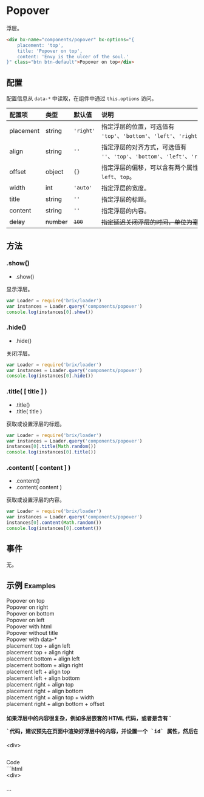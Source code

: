 # Popover

浮层。

```html
<div bx-name="components/popover" bx-options="{
    placement: 'top',
    title: 'Popover on top',
    content: 'Envy is the ulcer of the soul.'
}" class="btn btn-default">Popover on top</div>
```

## 配置

配置信息从 `data-*` 中读取，在组件中通过 `this.options` 访问。

配置项 | 类型 | 默认值 | 说明
:--- | :--- | :------ | :----------
placement | string | `'right'` | 指定浮层的位置，可选值有 `'top'`、`'bottom'`、`'left'`、`'right'`。
align | string | `''` | 指定浮层的对齐方式，可选值有 `''`、`'top'`、`'bottom'`、`'left'`、`'right'`。
offset | object | `{}` | 指定浮层的偏移，可以含有两个属性：`left`、`top`。
width | int | `'auto'` | 指定浮层的宽度。
title | string | `''` | 指定浮层的标题。
content | string | `''` | 指定浮层的内容。
~~delay~~ | ~~number~~ | ~~`100`~~ | ~~指定延迟关闭浮层的时间，单位为毫秒。~~


## 方法

### .show()

* .show()

显示浮层。

```js
var Loader = require('brix/loader')
var instances = Loader.query('components/popover')
console.log(instances[0].show())
```

### .hide()

* .hide()

关闭浮层。

```js
var Loader = require('brix/loader')
var instances = Loader.query('components/popover')
console.log(instances[0].hide())
```

### .title( [ title ] )

* .title()
* .title( title )

获取或设置浮层的标题。

```js
var Loader = require('brix/loader')
var instances = Loader.query('components/popover')
instances[0].title(Math.random())
console.log(instances[0].title())
```

### .content( [ content ] )

* .content()
* .content( content )

获取或设置浮层的内容。

```js
var Loader = require('brix/loader')
var instances = Loader.query('components/popover')
instances[0].content(Math.random())
console.log(instances[0].content())
```

## 事件

无。

## 示例 <small>Examples</small>

<div class="bs-example">
    <div class="content">
        <div bx-name="components/popover" bx-options="{
            placement: 'top',
            title: 'Popover on top',
            content: 'Envy is the ulcer of the soul.'
        }" class="btn btn-default">Popover on top</div>
        <div bx-name="components/popover" bx-options="{
            placement: 'right',
            title: 'Popover on right',
            content: 'Envy is the ulcer of the soul.'
        }" class="btn btn-default">Popover on right</div>
        <div bx-name="components/popover" bx-options="{
            placement: 'bottom',
            title: 'Popover on bottom',
            content: 'Envy is the ulcer of the soul.'
        }" class="btn btn-default">Popover on bottom</div>
        <div bx-name="components/popover" bx-options="{
            title: 'Popover on left',
            placement: 'left',
            content: 'Envy is the ulcer of the soul.'
        }" class="btn btn-default">Popover on left</div>
    </div>
</div>
<div class="bs-example" id="popover">
    <div class="content">
        <div bx-name="components/popover" bx-options="{
            title: '<h4>Table</h4>',
            content: '<table class=\'table table-striped\'>\
                          <thead>\
                              <tr>\
                                <th>#</th>\
                                <th>First</th>\
                                <th>Last</th>\
                                <th>Twitter</th>\
                              </tr>\
                          </thead>\
                          <tbody>\
                              <tr>\
                                  <td>1</td>\
                                  <td>Mark</td>\
                                  <td>Otto</td>\
                                  <td>@mdo</td>\
                              </tr>\
                              <tr>\
                                  <td>2</td>\
                                  <td>Jacob</td>\
                                  <td>Thornton</td>\
                                  <td>@fat</td>\
                              </tr>\
                              <tr>\
                                  <td>3</td>\
                                  <td>Larry</td>\
                                  <td>the Bird</td>\
                                  <td>@twitter</td>\
                              </tr>\
                          </tbody>\
                      </table>'
        }" class="btn btn-default">Popover with html</div>
    </div>
</div>
<div class="bs-example" id="popover">
    <div class="content">
        <div bx-name="components/popover" bx-options="{
            content: 'Having the fewest wants, I am nearest to the gods.'
        }" class="btn btn-default">Popover without title</div>
    </div>
</div>
<div class="bs-example" id="popover">
    <div class="content">
        <div bx-name="components/popover" data-placement="right" data-content="Bad men live so that they may eat and drink, whereas good men eat and drink so that they may live." class="btn btn-default">Popover with data-*</div>
    </div>
</div>
<div class="bs-example" id="popover">
    <div class="content">
        <div bx-name="components/popover" bx-options="{
            title: 'placement top + align left',
            placement: 'top',
            align: 'left',
            content: 'Remember what is unbecoming to do is also unbecoming to speak of.'
        }"class="btn btn-default">placement top + align left</div>
        <div bx-name="components/popover" bx-options="{
            title: 'placement top + align right',
            placement: 'top',
            align: 'right',
            content: 'Remember what is unbecoming to do is also unbecoming to speak of.'
        }"class="btn btn-default">placement top + align right</div>
    </div>
</div>
<div class="bs-example" id="popover">
    <div class="content">
        <div bx-name="components/popover" bx-options="{
            title: 'placement bottom + align left',
            placement: 'bottom',
            align: 'left',
            content: 'Remember what is unbecoming to do is also unbecoming to speak of.'
        }"class="btn btn-default">placement bottom + align left</div>
        <div bx-name="components/popover" bx-options="{
            title: 'placement bottom + align right',
            placement: 'bottom',
            align: 'right',
            content: 'Remember what is unbecoming to do is also unbecoming to speak of.'
        }"class="btn btn-default">placement bottom + align right</div>
    </div>
</div>
<div class="bs-example" id="popover">
    <div class="content">
        <div bx-name="components/popover" bx-options="{
            title: 'placement left + align top',
            placement: 'left',
            align: 'top',
            content: 'Remember what is unbecoming to do is also unbecoming to speak of.'
        }"class="btn btn-default">placement left + align top</div>
        <div bx-name="components/popover" bx-options="{
            title: 'placement left + align bottom',
            placement: 'left',
            align: 'bottom',
            content: 'Remember what is unbecoming to do is also unbecoming to speak of.'
        }"class="btn btn-default">placement left + align bottom</div>
    </div>
</div>
<div class="bs-example" id="popover">
    <div class="content">
        <div bx-name="components/popover" bx-options="{
            title: 'placement right + align top',
            placement: 'right',
            align: 'top',
            content: 'Remember what is unbecoming to do is also unbecoming to speak of.'
        }"class="btn btn-default">placement right + align top</div>
        <div bx-name="components/popover" bx-options="{
            title: 'placement right + align bottom',
            placement: 'right',
            align: 'bottom',
            content: 'Remember what is unbecoming to do is also unbecoming to speak of.'
        }"class="btn btn-default">placement right + align bottom</div>
    </div>
</div>
<div class="bs-example" id="popover">
    <div class="content">
        <div bx-name="components/popover" bx-options="{
            title: 'placement right + align top + width',
            placement: 'right',
            align: 'top',
            width: 500,
            content: 'Remember what is unbecoming to do is also unbecoming to speak of.'
        }"class="btn btn-default">placement right + align top + width</div>
        <div bx-name="components/popover" bx-options="{
            title: 'placement right + align bottom + offset',
            placement: 'right',
            align: 'bottom',
            offset: {
                top: 50
            },
            content: 'Remember what is unbecoming to do is also unbecoming to speak of.'
        }"class="btn btn-default">placement right + align bottom + offset</div>
    </div>
</div>

<div class="bs-example" id="popover">
    <div class="content">
        <h4>如果浮层中的内容很复杂，例如多层嵌套的 HTML 代码，或者是含有 `<pre>`代码，建议预先在页面中渲染好浮层中的内容，并设置一个 `id` 属性，然后在组件上设置 `template: #id`。</h4>
        <div id="escaped" class="popover">
            <div class="arrow"></div>
            <div class="popover-content">
                <div>&lt;div&gt;</div>
                <pre><div></pre>
            </div>
        </div>
        <div bx-name="components/popover" bx-options="{
            placement: 'top',
            template: '#escaped',
            width: 200
        }" class="btn btn-default">Code</div>
    </div>
</div>
```html
<div id="escaped" class="popover">
    <div class="arrow"></div>
    <div class="popover-content">
        <div>&lt;div&gt;</div>
        <pre><div></pre>
    </div>
</div>
```
